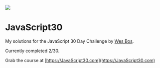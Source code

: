 ![](https://javascript30.com/images/JS3-social-share.png)

# JavaScript30

My solutions for the JavaScript 30 Day Challenge by [Wes Bos](http://wesbos.com/).

Currently completed 2/30.

Grab the course at [https://JavaScript30.com](https://JavaScript30.com)

